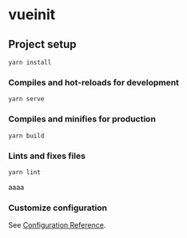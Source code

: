 # vueinit

## Project setup
```
yarn install
```

### Compiles and hot-reloads for development
```
yarn serve
```

### Compiles and minifies for production
```
yarn build
```

### Lints and fixes files
```
yarn lint
```
aaaa
### Customize configuration
See [Configuration Reference](https://cli.vuejs.org/config/).
